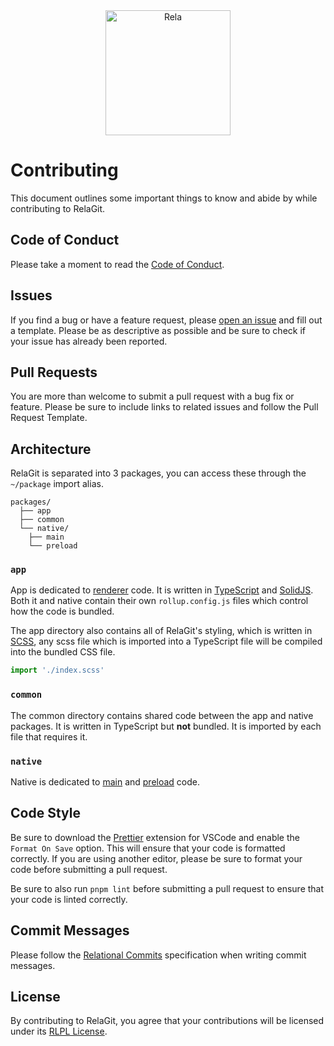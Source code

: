<div align="center">
	<picture>
	  <source media="(prefers-color-scheme: dark)" width="200px" srcset="https://rela.dev/assets/relagit-light.png">
	  <source media="(prefers-color-scheme: light)" width="200px" srcset="https://rela.dev/assets/relagit-dark.png">
	  <img alt="Rela" width="200px" src="https://rela.dev/assets/relagit-dark.png">
	</picture>
</div>

# Contributing

This document outlines some important things to know and abide by while contributing to RelaGit.

## Code of Conduct

Please take a moment to read the [Code of Conduct](https://github.com/relagit/relagit/blob/main/CODE_OF_CONDUCT.md).

## Issues

If you find a bug or have a feature request, please [open an issue](https://github.com/relagit/relagit/issues/choose) and fill out a template. Please be as descriptive as possible and be sure to check if your issue has already been reported.

## Pull Requests

You are more than welcome to submit a pull request with a bug fix or feature. Please be sure to include links to related issues and follow the Pull Request Template.

## Architecture

RelaGit is separated into 3 packages, you can access these through the `~/package` import alias.

```
packages/
  ├── app
  ├── common
  └── native/
    ├── main
    └── preload
```

### `app`

App is dedicated to [renderer](https://www.electronjs.org/docs/latest/tutorial/process-model#the-renderer-process) code. It is written in [TypeScript](https://www.typescriptlang.org/) and [SolidJS](https://www.solidjs.com/). Both it and native contain their own `rollup.config.js` files which control how the code is bundled.

The app directory also contains all of RelaGit's styling, which is written in [SCSS](https://sass-lang.com/), any scss file which is imported into a TypeScript file will be compiled into the bundled CSS file. 

```ts
import './index.scss'
```

### `common`

The common directory contains shared code between the app and native packages. It is written in TypeScript but **not** bundled. It is imported by each file that requires it.

### `native`

Native is dedicated to [main](https://www.electronjs.org/docs/latest/tutorial/process-model#the-main-process) and [preload](https://www.electronjs.org/docs/latest/tutorial/process-model#preload-scripts) code.

## Code Style

Be sure to download the [Prettier](https://marketplace.visualstudio.com/items?itemName=esbenp.prettier-vscode) extension for VSCode and enable the `Format On Save` option. This will ensure that your code is formatted correctly. If you are using another editor, please be sure to format your code before submitting a pull request.

Be sure to also run `pnpm lint` before submitting a pull request to ensure that your code is linted correctly.

## Commit Messages

Please follow the [Relational Commits](https://github.com/relagit/commits/blob/master/spec/index.md) specification when writing commit messages.

## License

By contributing to RelaGit, you agree that your contributions will be licensed under its [RLPL License](https://github.com/relagit/relagit/blob/main/LICENSE).
